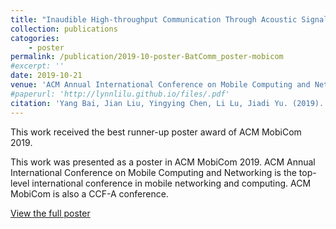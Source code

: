 ```yaml
---
title: "Inaudible High-throughput Communication Through Acoustic Signals"
collection: publications
catogories: 
    - poster
permalink: /publication/2019-10-poster-BatComm_poster-mobicom
#excerpt: ''
date: 2019-10-21
venue: 'ACM Annual International Conference on Mobile Computing and Networking (ACM MobiCom 2019)'
#paperurl: 'http://lynnlilu.github.io/files/.pdf'
citation: 'Yang Bai, Jian Liu, Yingying Chen, Li Lu, Jiadi Yu. (2019). &quot;Poster: Inaudible High-throughput Communication Through Acoustic Signals.&quot; <i>ACM MobiCom 2019</i>. Los Cabos, Mexico. pp. 79:1-79:3. doi: 10.1145/3300061.3343405.'
---
```


This work received the best runner-up poster award of ACM MobiCom 2019.

This work was presented as a poster in ACM MobiCom 2019. ACM Annual International Conference on Mobile Computing and Networking is the top-level international conference in mobile networking and computing. ACM MobiCom is also a CCF-A conference. 

[View the full poster](https://dl.acm.org/citation.cfm?id=3343405)

